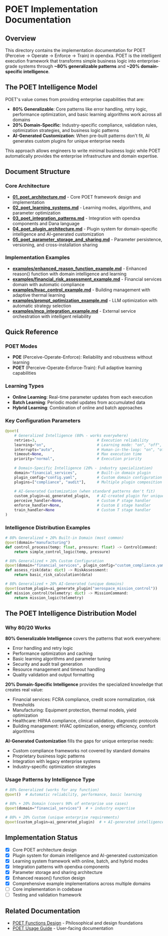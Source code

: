# POET Implementation Documentation

## Overview

This directory contains the implementation documentation for POET (Perceive → Operate → Enforce → Train) in opendxa. POET is the intelligent execution framework that transforms simple business logic into enterprise-grade systems through **~80% generalizable patterns** and **~20% domain-specific intelligence**.

## The POET Intelligence Model

POET's value comes from providing enterprise capabilities that are:

- **80% Generalizable**: Core patterns like error handling, retry logic, performance optimization, and basic learning algorithms work across all domains
- **20% Domain-Specific**: Industry-specific compliance, validation rules, optimization strategies, and business logic patterns
- **AI-Generated Customization**: When pre-built patterns don't fit, AI generates custom plugins for unique enterprise needs

This approach allows engineers to write minimal business logic while POET automatically provides the enterprise infrastructure and domain expertise.

## Document Structure

### Core Architecture
- **[01_poet_architecture.md](01_poet_architecture.md)** - Core POET framework design and implementation
- **[02_poet_learning_systems.md](02_poet_learning_systems.md)** - Learning modes, algorithms, and parameter optimization
- **[03_poet_integration_patterns.md](03_poet_integration_patterns.md)** - Integration with opendxa components and Dana language
- **[04_poet_plugin_architecture.md](04_poet_plugin_architecture.md)** - Plugin system for domain-specific intelligence and AI-generated customization
- **[05_poet_parameter_storage_and_sharing.md](05_poet_parameter_storage_and_sharing.md)** - Parameter persistence, versioning, and cross-installation sharing

### Implementation Examples
- **[examples/enhanced_reason_function_example.md](examples/enhanced_reason_function_example.md)** - Enhanced reason() function with domain intelligence and learning
- **[examples/financial_risk_assessment_example.md](examples/financial_risk_assessment_example.md)** - Financial services domain with automatic compliance
- **[examples/hvac_control_example.md](examples/hvac_control_example.md)** - Building management with adaptive thermal learning
- **[examples/prompt_optimization_example.md](examples/prompt_optimization_example.md)** - LLM optimization with automatic strategy selection
- **[examples/mcp_integration_example.md](examples/mcp_integration_example.md)** - External service orchestration with intelligent reliability

## Quick Reference

### POET Modes
- **POE** (Perceive-Operate-Enforce): Reliability and robustness without learning
- **POET** (Perceive-Operate-Enforce-Train): Full adaptive learning capabilities

### Learning Types
- **Online Learning**: Real-time parameter updates from each execution
- **Batch Learning**: Periodic model updates from accumulated data
- **Hybrid Learning**: Combination of online and batch approaches

### Key Configuration Parameters
```python
@poet(
    # Generalized Intelligence (80% - works everywhere)
    retries=3,                           # Execution reliability
    learning="on",                       # Learning mode: "on", "off", "batch", "hybrid"
    interrupts="auto",                   # Human-in-the-loop: "on", "off", "auto"
    timeout=None,                        # Max execution time
    priority="normal",                   # Execution priority
    
    # Domain-Specific Intelligence (20% - industry specialization)
    domain="financial_services",         # Built-in domain plugin
    plugin_config="config.yaml",         # Custom domain configuration
    plugins=["compliance", "audit"],     # Multiple plugin composition
    
    # AI-Generated Customization (when standard patterns don't fit)
    custom_plugin=ai_generated_plugin,   # AI-created plugin for unique needs
    perceive_handler=None,               # Custom P stage handler
    enforce_handler=None,                # Custom E stage handler
    train_handler=None                   # Custom T stage handler
)
```

### Intelligence Distribution Examples
```python
# 80% Generalized + 20% Built-in Domain (most common)
@poet(domain="manufacturing")
def control_process(temp: float, pressure: float) -> ControlCommand:
    return simple_control_logic(temp, pressure)

# 80% Generalized + 20% Custom Configuration
@poet(domain="financial_services", plugin_config="custom_compliance.yaml")
def assess_risk(data: dict) -> RiskAssessment:
    return basic_risk_calculation(data)

# 80% Generalized + 20% AI-Generated (unique domains)
@poet(custom_plugin=ai_generate_plugin("aerospace_mission_control"))
def mission_control(telemetry: dict) -> MissionCommand:
    return mission_logic(telemetry)
```

## The POET Intelligence Distribution Model

### Why 80/20 Works

**80% Generalizable Intelligence** covers the patterns that work everywhere:
- Error handling and retry logic
- Performance optimization and caching  
- Basic learning algorithms and parameter tuning
- Security and audit trail generation
- Resource management and timeout handling
- Quality validation and output formatting

**20% Domain-Specific Intelligence** provides the specialized knowledge that creates real value:
- Financial services: FCRA compliance, credit score normalization, risk thresholds
- Manufacturing: Equipment protection, thermal models, yield optimization  
- Healthcare: HIPAA compliance, clinical validation, diagnostic protocols
- Building management: HVAC optimization, energy efficiency, comfort algorithms

**AI-Generated Customization** fills the gaps for unique enterprise needs:
- Custom compliance frameworks not covered by standard domains
- Proprietary business logic patterns
- Integration with legacy enterprise systems
- Industry-specific optimization strategies

### Usage Patterns by Intelligence Type

```python
# 80% Generalized (works for any function)
@poet()  # Automatic reliability, performance, basic learning

# 80% + 20% Domain (covers 90% of enterprise use cases)  
@poet(domain="financial_services")  # + industry expertise

# 80% + 20% Custom (unique enterprise requirements)
@poet(custom_plugin=ai_generated_plugin)  # + AI-generated intelligence
```

## Implementation Status

- [x] Core POET architecture design
- [x] Plugin system for domain intelligence and AI-generated customization
- [x] Learning system framework with online, batch, and hybrid modes
- [x] Integration patterns with opendxa components
- [x] Parameter storage and sharing architecture
- [x] Enhanced reason() function design
- [x] Comprehensive example implementations across multiple domains
- [ ] Core implementation in codebase
- [ ] Testing and validation framework

## Related Documentation

- [POET Functions Design](../../design/02_dana_runtime_and_execution/poet_functions.md) - Philosophical and design foundations
- [POET Usage Guide](../../for-engineers/reference/poet-usage-guide.md) - User-facing documentation